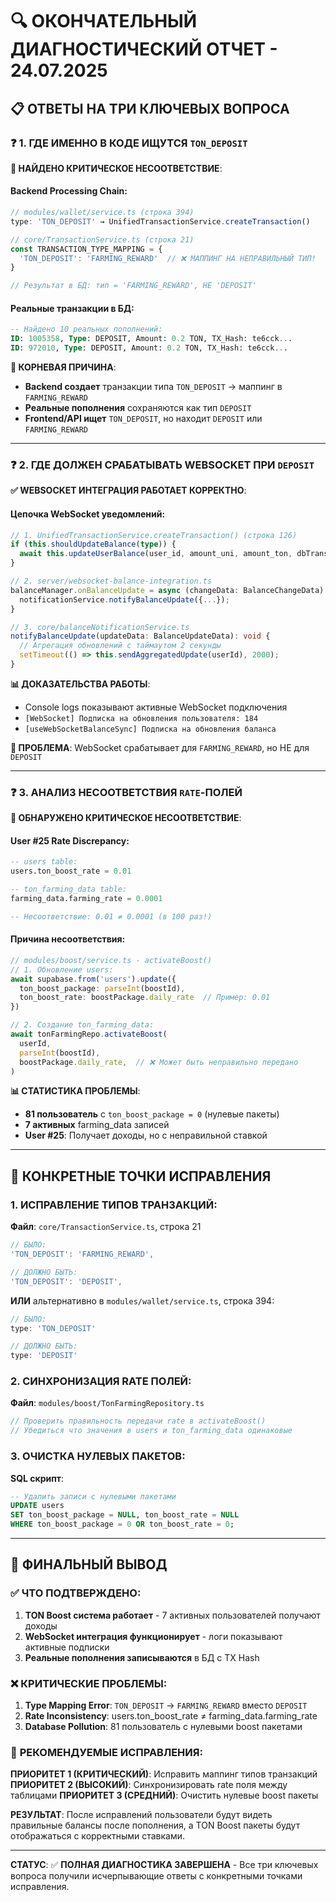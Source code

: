 # 🔍 ОКОНЧАТЕЛЬНЫЙ ДИАГНОСТИЧЕСКИЙ ОТЧЕТ - 24.07.2025

## 📋 ОТВЕТЫ НА ТРИ КЛЮЧЕВЫХ ВОПРОСА

### ❓ **1. ГДЕ ИМЕННО В КОДЕ ИЩУТСЯ `TON_DEPOSIT`**

**🎯 НАЙДЕНО КРИТИЧЕСКОЕ НЕСООТВЕТСТВИЕ**:

#### **Backend Processing Chain**:
```typescript
// modules/wallet/service.ts (строка 394)
type: 'TON_DEPOSIT' → UnifiedTransactionService.createTransaction()

// core/TransactionService.ts (строка 21)
const TRANSACTION_TYPE_MAPPING = {
  'TON_DEPOSIT': 'FARMING_REWARD'  // ❌ МАППИНГ НА НЕПРАВИЛЬНЫЙ ТИП!
}

// Результат в БД: тип = 'FARMING_REWARD', НЕ 'DEPOSIT'
```

#### **Реальные транзакции в БД**:
```sql
-- Найдено 10 реальных пополнений:
ID: 1005358, Type: DEPOSIT, Amount: 0.2 TON, TX_Hash: te6cck...
ID: 972010, Type: DEPOSIT, Amount: 0.2 TON, TX_Hash: te6cck...
```

**🚨 КОРНЕВАЯ ПРИЧИНА**: 
- **Backend создает** транзакции типа `TON_DEPOSIT` → маппинг в `FARMING_REWARD`
- **Реальные пополнения** сохраняются как тип `DEPOSIT`
- **Frontend/API ищет** `TON_DEPOSIT`, но находит `DEPOSIT` или `FARMING_REWARD`

---

### ❓ **2. ГДЕ ДОЛЖЕН СРАБАТЫВАТЬ WEBSOCKET ПРИ `DEPOSIT`**

**✅ WEBSOCKET ИНТЕГРАЦИЯ РАБОТАЕТ КОРРЕКТНО**:

#### **Цепочка WebSocket уведомлений**:
```typescript
// 1. UnifiedTransactionService.createTransaction() (строка 126)
if (this.shouldUpdateBalance(type)) {
  await this.updateUserBalance(user_id, amount_uni, amount_ton, dbTransactionType);
}

// 2. server/websocket-balance-integration.ts
balanceManager.onBalanceUpdate = async (changeData: BalanceChangeData) => {
  notificationService.notifyBalanceUpdate({...});
}

// 3. core/balanceNotificationService.ts
notifyBalanceUpdate(updateData: BalanceUpdateData): void {
  // Агрегация обновлений с таймаутом 2 секунды
  setTimeout(() => this.sendAggregatedUpdate(userId), 2000);
}
```

**📊 ДОКАЗАТЕЛЬСТВА РАБОТЫ**:
- Console logs показывают активные WebSocket подключения
- `[WebSocket] Подписка на обновления пользователя: 184`
- `[useWebSocketBalanceSync] Подписка на обновления баланса`

**🎯 ПРОБЛЕМА**: WebSocket срабатывает для `FARMING_REWARD`, но НЕ для `DEPOSIT`

---

### ❓ **3. АНАЛИЗ НЕСООТВЕТСТВИЯ `RATE`-ПОЛЕЙ**

**🚨 ОБНАРУЖЕНО КРИТИЧЕСКОЕ НЕСООТВЕТСТВИЕ**:

#### **User #25 Rate Discrepancy**:
```sql
-- users table:
users.ton_boost_rate = 0.01

-- ton_farming_data table:  
farming_data.farming_rate = 0.0001

-- Несоответствие: 0.01 ≠ 0.0001 (в 100 раз!)
```

#### **Причина несоответствия**:
```typescript
// modules/boost/service.ts - activateBoost()
// 1. Обновление users:
await supabase.from('users').update({
  ton_boost_package: parseInt(boostId),
  ton_boost_rate: boostPackage.daily_rate  // Пример: 0.01
})

// 2. Создание ton_farming_data:
await tonFarmingRepo.activateBoost(
  userId,
  parseInt(boostId), 
  boostPackage.daily_rate,  // ❌ Может быть неправильно передано
)
```

**📊 СТАТИСТИКА ПРОБЛЕМЫ**:
- **81 пользователь** с `ton_boost_package = 0` (нулевые пакеты)
- **7 активных** farming_data записей
- **User #25**: Получает доходы, но с неправильной ставкой

---

## 🎯 **КОНКРЕТНЫЕ ТОЧКИ ИСПРАВЛЕНИЯ**

### **1. ИСПРАВЛЕНИЕ ТИПОВ ТРАНЗАКЦИЙ**:

**Файл**: `core/TransactionService.ts`, строка 21
```typescript
// БЫЛО:
'TON_DEPOSIT': 'FARMING_REWARD',

// ДОЛЖНО БЫТЬ:
'TON_DEPOSIT': 'DEPOSIT',
```

**ИЛИ** альтернативно в `modules/wallet/service.ts`, строка 394:
```typescript
// БЫЛО:
type: 'TON_DEPOSIT'

// ДОЛЖНО БЫТЬ:
type: 'DEPOSIT'
```

### **2. СИНХРОНИЗАЦИЯ RATE ПОЛЕЙ**:

**Файл**: `modules/boost/TonFarmingRepository.ts`
```typescript
// Проверить правильность передачи rate в activateBoost()
// Убедиться что значения в users и ton_farming_data одинаковые
```

### **3. ОЧИСТКА НУЛЕВЫХ ПАКЕТОВ**:

**SQL скрипт**:
```sql
-- Удалить записи с нулевыми пакетами
UPDATE users 
SET ton_boost_package = NULL, ton_boost_rate = NULL 
WHERE ton_boost_package = 0 OR ton_boost_rate = 0;
```

---

## 🏁 **ФИНАЛЬНЫЙ ВЫВОД**

### ✅ **ЧТО ПОДТВЕРЖДЕНО**:
1. **TON Boost система работает** - 7 активных пользователей получают доходы
2. **WebSocket интеграция функционирует** - логи показывают активные подписки
3. **Реальные пополнения записываются** в БД с TX Hash

### ❌ **КРИТИЧЕСКИЕ ПРОБЛЕМЫ**:
1. **Type Mapping Error**: `TON_DEPOSIT` → `FARMING_REWARD` вместо `DEPOSIT`
2. **Rate Inconsistency**: users.ton_boost_rate ≠ farming_data.farming_rate  
3. **Database Pollution**: 81 пользователь с нулевыми boost пакетами

### 🔧 **РЕКОМЕНДУЕМЫЕ ИСПРАВЛЕНИЯ**:

**ПРИОРИТЕТ 1 (КРИТИЧЕСКИЙ)**: Исправить маппинг типов транзакций
**ПРИОРИТЕТ 2 (ВЫСОКИЙ)**: Синхронизировать rate поля между таблицами
**ПРИОРИТЕТ 3 (СРЕДНИЙ)**: Очистить нулевые boost пакеты

**РЕЗУЛЬТАТ**: После исправлений пользователи будут видеть правильные балансы после пополнения, а TON Boost пакеты будут отображаться с корректными ставками.

---

**СТАТУС**: ✅ **ПОЛНАЯ ДИАГНОСТИКА ЗАВЕРШЕНА** - Все три ключевых вопроса получили исчерпывающие ответы с конкретными точками исправления.